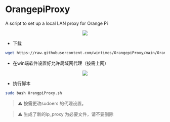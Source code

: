 # OrangepiProxy
A script to set up a local LAN proxy for Orange Pi
<div align=center>
<img src="https://cdn.jsdelivr.net/gh/wintimes/PicGo_Repo_Mellow@main//20220515102500.png" />
</div> 

* 下载
```bash
wget https://raw.githubusercontent.com/wintimes/OrangepiProxy/main/OrangepiProxy.sh
```
* 在win端软件设置好允许局域网代理（按需上网）
<div align=center>
<img src="https://cdn.jsdelivr.net/gh/wintimes/PicGo_Repo_Mellow@main//20220516080837.png" />
</div>


* 执行脚本
```bash
sudo bash OrangpiProxy.sh
```
> :warning: 按需更改sudoers 的代理设置。

> :warning: 生成了新的ip_proxy 为必要文件，请不要删除
